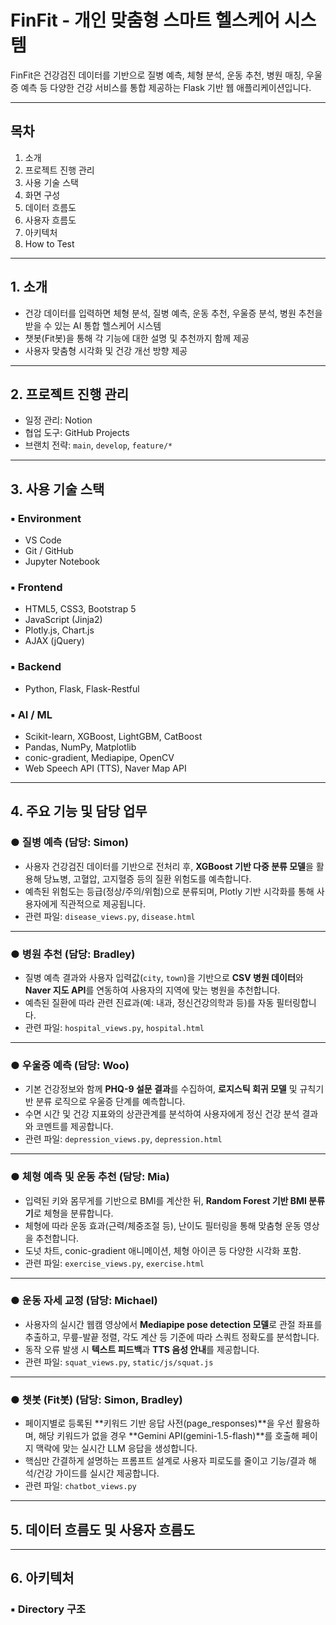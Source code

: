 # FinFit - 개인 맞춤형 스마트 헬스케어 시스템

FinFit은 건강검진 데이터를 기반으로 질병 예측, 체형 분석, 운동 추천, 병원 매칭, 우울증 예측 등 다양한 건강 서비스를 통합 제공하는 Flask 기반 웹 애플리케이션입니다.

---

## 목차
1. 소개  
2. 프로젝트 진행 관리  
3. 사용 기술 스택  
4. 화면 구성  
5. 데이터 흐름도
6. 사용자 흐름도  
7. 아키텍처  
8. How to Test  

---

## 1. 소개

- 건강 데이터를 입력하면 체형 분석, 질병 예측, 운동 추천, 우울증 분석, 병원 추천을 받을 수 있는 AI 통합 헬스케어 시스템
- 챗봇(Fit봇)을 통해 각 기능에 대한 설명 및 추천까지 함께 제공
- 사용자 맞춤형 시각화 및 건강 개선 방향 제공

---

## 2. 프로젝트 진행 관리

- 일정 관리: Notion
- 협업 도구: GitHub Projects
- 브랜치 전략: `main`, `develop`, `feature/*`

---

## 3. 사용 기술 스택

### ▪ Environment
- VS Code
- Git / GitHub
- Jupyter Notebook

### ▪ Frontend
- HTML5, CSS3, Bootstrap 5
- JavaScript (Jinja2)
- Plotly.js, Chart.js
- AJAX (jQuery)

### ▪ Backend
- Python, Flask, Flask-Restful

### ▪ AI / ML
- Scikit-learn, XGBoost, LightGBM, CatBoost
- Pandas, NumPy, Matplotlib
- conic-gradient, Mediapipe, OpenCV
- Web Speech API (TTS), Naver Map API

---

## 4. 주요 기능 및 담당 업무

### ● 질병 예측 (담당: Simon)
- 사용자 건강검진 데이터를 기반으로 전처리 후,
  **XGBoost 기반 다중 분류 모델**을 활용해 당뇨병, 고혈압, 고지혈증 등의 질환 위험도를 예측합니다.
- 예측된 위험도는 등급(정상/주의/위험)으로 분류되며,
  Plotly 기반 시각화를 통해 사용자에게 직관적으로 제공됩니다.
- 관련 파일: `disease_views.py`, `disease.html`

---

### ● 병원 추천 (담당: Bradley)
- 질병 예측 결과와 사용자 입력값(`city`, `town`)을 기반으로
  **CSV 병원 데이터**와 **Naver 지도 API**를 연동하여
  사용자의 지역에 맞는 병원을 추천합니다.
- 예측된 질환에 따라 관련 진료과(예: 내과, 정신건강의학과 등)를 자동 필터링합니다.
- 관련 파일: `hospital_views.py`, `hospital.html`

---

### ● 우울증 예측 (담당: Woo)
- 기본 건강정보와 함께 **PHQ-9 설문 결과**를 수집하여,
  **로지스틱 회귀 모델** 및 규칙기반 분류 로직으로 우울증 단계를 예측합니다.
- 수면 시간 및 건강 지표와의 상관관계를 분석하여
  사용자에게 정신 건강 분석 결과와 코멘트를 제공합니다.
- 관련 파일: `depression_views.py`, `depression.html`

---

### ● 체형 예측 및 운동 추천 (담당: Mia)
- 입력된 키와 몸무게를 기반으로 BMI를 계산한 뒤,
  **Random Forest 기반 BMI 분류기**로 체형을 분류합니다.
- 체형에 따라 운동 효과(근력/체중조절 등), 난이도 필터링을 통해
  맞춤형 운동 영상을 추천합니다.
- 도넛 차트, conic-gradient 애니메이션, 체형 아이콘 등 다양한 시각화 포함.
- 관련 파일: `exercise_views.py`, `exercise.html`

---

### ● 운동 자세 교정 (담당: Michael)
- 사용자의 실시간 웹캠 영상에서 **Mediapipe pose detection 모델**로 관절 좌표를 추출하고,
  무릎-발끝 정렬, 각도 계산 등 기준에 따라 스쿼트 정확도를 분석합니다.
- 동작 오류 발생 시 **텍스트 피드백**과 **TTS 음성 안내**를 제공합니다.
- 관련 파일: `squat_views.py`, `static/js/squat.js`

---

### ● 챗봇 (Fit봇) (담당: Simon, Bradley)
- 페이지별로 등록된 **키워드 기반 응답 사전(page_responses)**을 우선 활용하며,
  해당 키워드가 없을 경우 **Gemini API(gemini-1.5-flash)**를 호출해
  페이지 맥락에 맞는 실시간 LLM 응답을 생성합니다.
- 핵심만 간결하게 설명하는 프롬프트 설계로 사용자 피로도를 줄이고
  기능/결과 해석/건강 가이드를 실시간 제공합니다.
- 관련 파일: `chatbot_views.py`

---

## 5. 데이터 흐름도 및 사용자 흐름도

---

## 6. 아키텍처

### ▪ Directory 구조

